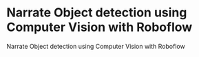 # Narrate Object detection using  Computer Vision  with Roboflow
Narrate Object detection using  Computer Vision  with Roboflow
